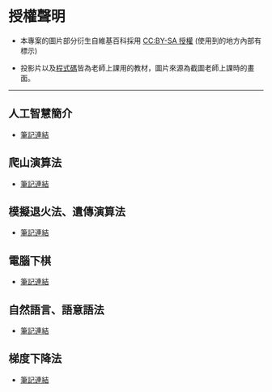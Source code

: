 # 授權聲明

* 本專案的圖片部分衍生自維基百科採用 <a href ="https://zh.wikipedia.org/zh-hant/Wikipedia%3ACC_BY-SA_3.0%E5%8D%8F%E8%AE%AE%E6%96%87%E6%9C%AC">CC:BY-SA 授權</a> (使用到的地方內部有標示)


* 投影片以及<a href = "https://gitlab.com/ccc110/ai">程式碼</a>皆為老師上課用的教材，圖片來源為截圖老師上課時的畫面。

---

## 人工智慧簡介
* [筆記連結](./AI.md)

## 爬山演算法
* [筆記連結](./HC.md)

## 模擬退火法、遺傳演算法
* [筆記連結](./SA.md)

## 電腦下棋
* [筆記連結](./Chess.md)

## 自然語言、語意語法
* [筆記連結](./Lang.md)

## 梯度下降法
* [筆記連結](./GD.md)

